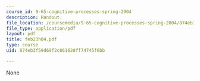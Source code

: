 ```yaml
---
course_id: 9-65-cognitive-processes-spring-2004
description: Handout.
file_location: /coursemedia/9-65-cognitive-processes-spring-2004/874eb3f59d69f2c061628ff74745f6bb_feb23h04.pdf
file_type: application/pdf
layout: pdf
title: feb23h04.pdf
type: course
uid: 874eb3f59d69f2c061628ff74745f6bb

---
```

None